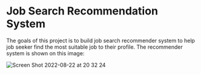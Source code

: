 # Job Search Recommendation System
The goals of this project is to build job search recommender system to help job seeker find the most suitable job to their profile. The recommender system is shown on this image:


![Screen Shot 2022-08-22 at 20 32 24](https://user-images.githubusercontent.com/106853320/185933731-fb3fe658-39dd-47c5-9f98-5b444c1b1e64.png)
